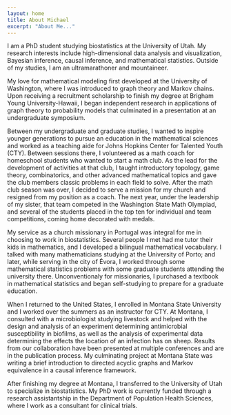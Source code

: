 ```yaml
---
layout: home
title: About Michael
excerpt: "About Me..."
---
```


I am a PhD student studying biostatistics at the University of Utah. My research interests include high-dimensional data analysis and visualization, Bayesian inference, causal inference, and mathematical statistics. Outside of my studies, I am an ultramarathoner and mountaineer.


My love for mathematical modeling first developed at the University of Washington, where I was introduced to graph theory and Markov chains. Upon receiving a recruitment scholarship to finish my degree at Brigham Young University-Hawaii, I began independent research in applications of graph theory to probability models that culminated in a presentation at an undergraduate symposium.

Between my undergraduate and graduate studies, I wanted to inspire younger generations to pursue an education in the mathematical sciences and worked as a teaching aide for Johns Hopkins Center for Talented Youth (CTY). Between sessions there, I volunteered as a math coach for homeschool students who wanted to start a math club. As the lead for the development of activities at that club, I taught introductory topology, game theory, combinatorics, and other advanced mathematical topics and gave the club members classic problems in each field to solve. After the math club season was over, I decided to serve a mission for my church and resigned from my position as a coach. The next year, under the leadership of my sister, that team competed in the Washington State Math Olympiad, and several of the students placed in the top ten for individual and team competitions, coming home decorated with medals.

My service as a church missionary in Portugal was integral for me in choosing to work in biostatistics. Several people I met had me tutor their kids in mathematics, and I developed a bilingual mathematical vocabulary. I talked with many mathematicians studying at the University of Porto; and later, while serving in the city of Évora, I worked through some mathematical statistics problems with some graduate students attending the university there. Unconventionaly for missionaries, I purchased a textbook in mathematical statistics and began self-studying to prepare for a graduate education.

When I returned to the United States, I enrolled in Montana State University and I worked over the summers as an instructor for CTY. At Montana, I consulted with a microbiologist studying livestock and helped with the design and analysis of an experiment determining antimicrobial susceptibility in biofilms, as well as the analysis of experimental data determining the effects the location of an infection has on sheep. Results from our collaboration have been presented at multiple conferences and are in the publication process. My culminating project at Montana State was writing a brief introduction to directed acyclic graphs and Markov equivalence in a causal inference framework.

After finishing my degree at Montana, I transferred to the University of Utah to specialize in biostatistics. My PhD work is currently funded through a research assistantship in the Department of Population Health Sciences, where I work as a consultant for clinical trials.
